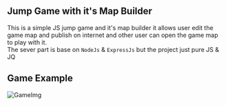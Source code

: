 ## Jump Game with it's Map Builder
This is a simple JS jump game and it's map builder
it allows user edit the game map and publish on internet
and other user can open the game map to play with it.
<br>
The sever part is base on `NodeJs` & `ExpressJs`
but the project just pure JS & JQ

## Game Example
![GameImg](http://always.moe/wp-content/uploads/2018/08/85EC4196-C05A-40C3-BA58-BEC686A1D9A8-768x771.png)